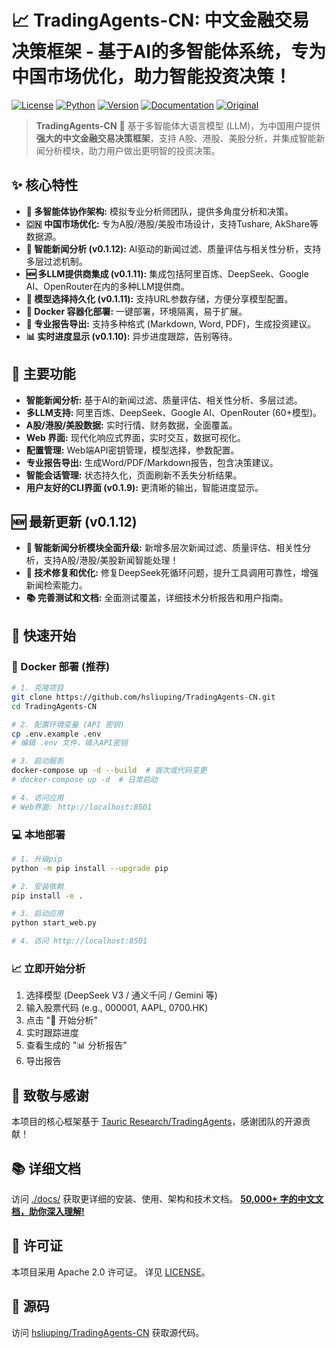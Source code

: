 # 📈 TradingAgents-CN: 中文金融交易决策框架 -  基于AI的多智能体系统，专为中国市场优化，助力智能投资决策！

[![License](https://img.shields.io/badge/License-Apache%202.0-blue.svg)](https://opensource.org/licenses/Apache-2.0)
[![Python](https://img.shields.io/badge/Python-3.10%2B-blue.svg)](https://www.python.org/)
[![Version](https://img.shields.io/badge/Version-cn--0.1.12-green.svg)](./VERSION)
[![Documentation](https://img.shields.io/badge/docs-中文文档-green.svg)](./docs/)
[![Original](https://img.shields.io/badge/基于-TauricResearch/TradingAgents-orange.svg)](https://github.com/TauricResearch/TradingAgents)

> **TradingAgents-CN** 🚀 基于多智能体大语言模型 (LLM)，为中国用户提供 **强大的中文金融交易决策框架**，支持 A股、港股、美股分析，并集成智能新闻分析模块，助力用户做出更明智的投资决策。

## ✨ 核心特性

*   **🤖 多智能体协作架构:** 模拟专业分析师团队，提供多角度分析和决策。
*   **🇨🇳 中国市场优化:** 专为A股/港股/美股市场设计，支持Tushare, AkShare等数据源。
*   **🧠 智能新闻分析 (v0.1.12):**  AI驱动的新闻过滤、质量评估与相关性分析，支持多层过滤机制。
*   **🆕 多LLM提供商集成 (v0.1.11):** 集成包括阿里百炼、DeepSeek、Google AI、OpenRouter在内的多种LLM提供商。
*   **💾 模型选择持久化 (v0.1.11):** 支持URL参数存储，方便分享模型配置。
*   **🐳 Docker 容器化部署:** 一键部署，环境隔离，易于扩展。
*   **📄 专业报告导出:** 支持多种格式 (Markdown, Word, PDF)，生成投资建议。
*   **📊 实时进度显示 (v0.1.10):** 异步进度跟踪，告别等待。

## 🚀 主要功能

*   **智能新闻分析:** 基于AI的新闻过滤、质量评估、相关性分析、多层过滤。
*   **多LLM支持:** 阿里百炼、DeepSeek、Google AI、OpenRouter (60+模型)。
*   **A股/港股/美股数据:** 实时行情、财务数据，全面覆盖。
*   **Web 界面:** 现代化响应式界面，实时交互，数据可视化。
*   **配置管理:** Web端API密钥管理，模型选择，参数配置。
*   **专业报告导出:** 生成Word/PDF/Markdown报告，包含决策建议。
*   **智能会话管理:** 状态持久化，页面刷新不丢失分析结果。
*   **用户友好的CLI界面 (v0.1.9):** 更清晰的输出，智能进度显示。

## 🆕 最新更新 (v0.1.12)

*   **🧠 智能新闻分析模块全面升级:**  新增多层次新闻过滤、质量评估、相关性分析，支持A股/港股/美股新闻智能处理！
*   **🔧 技术修复和优化:** 修复DeepSeek死循环问题，提升工具调用可靠性，增强新闻检索能力。
*   **📚 完善测试和文档:** 全面测试覆盖，详细技术分析报告和用户指南。

## 🚀 快速开始

### 🐳 Docker 部署 (推荐)

```bash
# 1. 克隆项目
git clone https://github.com/hsliuping/TradingAgents-CN.git
cd TradingAgents-CN

# 2. 配置环境变量 (API 密钥)
cp .env.example .env
# 编辑 .env 文件，填入API密钥

# 3. 启动服务
docker-compose up -d --build  # 首次或代码变更
# docker-compose up -d  # 日常启动

# 4. 访问应用
# Web界面: http://localhost:8501
```

### 💻 本地部署

```bash
# 1. 升级pip
python -m pip install --upgrade pip

# 2. 安装依赖
pip install -e .

# 3. 启动应用
python start_web.py

# 4. 访问 http://localhost:8501
```

### 📈 立即开始分析

1.  选择模型 (DeepSeek V3 / 通义千问 / Gemini 等)
2.  输入股票代码 (e.g., 000001, AAPL, 0700.HK)
3.  点击 "🚀 开始分析"
4.  实时跟踪进度
5.  查看生成的 "📊 分析报告"
6.  导出报告

## 🤝 致敬与感谢

本项目的核心框架基于 [Tauric Research/TradingAgents](https://github.com/TauricResearch/TradingAgents)，感谢团队的开源贡献！

## 📚 详细文档

访问 [./docs/](docs/) 获取更详细的安装、使用、架构和技术文档。  **[50,000+ 字的中文文档，助你深入理解!](docs/)**

## 📄 许可证

本项目采用 Apache 2.0 许可证。 详见 [LICENSE](LICENSE)。

## 🔗 源码

访问 [hsliuping/TradingAgents-CN](https://github.com/hsliuping/TradingAgents-CN)  获取源代码。